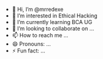 - 👋 Hi, I’m @mrredexe
- 👀 I’m interested in Ethical Hacking
- 🌱 I’m currently learning BCA UG
- 💞️ I’m looking to collaborate on ...
- 📫 How to reach me ...
- 😄 Pronouns: ...
- ⚡ Fun fact: ...

<!---
mrredexe/mrredexe is a ✨ special ✨ repository because its `README.md` (this file) appears on your GitHub profile.
You can click the Preview link to take a look at your changes.
--->
